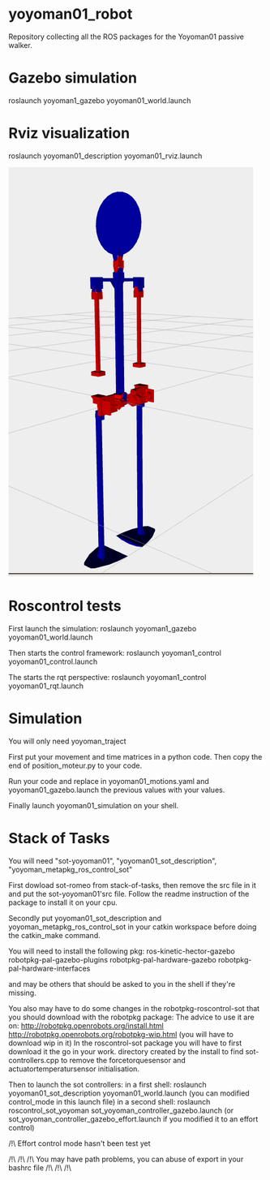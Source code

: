 # yoyoman01_robot
Repository collecting all the ROS packages for the Yoyoman01 passive walker.

Gazebo simulation
=================
roslaunch yoyoman1_gazebo yoyoman01_world.launch

Rviz visualization
==================

roslaunch yoyoman01_description yoyoman01_rviz.launch

![alt text](https://raw.githubusercontent.com/Gepetto/yoyoman01_robot/master/yoyoman01_description/doc/YoyomanTheFirst.png)

Roscontrol tests
================
First launch the simulation:
roslaunch yoyoman1_gazebo yoyoman01_world.launch

Then starts the control framework:
roslaunch yoyoman1_control yoyoman01_control.launch

The starts the rqt perspective:
roslaunch yoyoman1_control yoyoman01_rqt.launch

Simulation
================
You will only need yoyoman_traject

First put your movement and time matrices in a python code. Then copy the end of position_moteur.py to your code.

Run your code and replace in yoyoman01_motions.yaml and yoyoman01_gazebo.launch the previous values with your values. 

Finally launch yoyoman01_simulation on your shell.

Stack of Tasks
================
You will need "sot-yoyoman01", "yoyoman01_sot_description", "yoyoman_metapkg_ros_control_sot"

First dowload sot-romeo from stack-of-tasks, then remove the src file in it and put the sot-yoyoman01'src file. Follow the readme instruction of the package to install it on your cpu.

Secondly put yoyoman01_sot_description and yoyoman_metapkg_ros_control_sot in your catkin workspace before doing the catkin_make command.

You will need to install the following pkg:
ros-kinetic-hector-gazebo
robotpkg-pal-gazebo-plugins
robotpkg-pal-hardware-gazebo
robotpkg-pal-hardware-interfaces

and may be others that should be asked to you in the shell if they're missing.

You also may have to do some changes in the robotpkg-roscontrol-sot that you should download with the robotpkg package: The advice to use it are on:
http://robotpkg.openrobots.org/install.html
http://robotpkg.openrobots.org/robotpkg-wip.html (you will have to download wip in it)
In the roscontrol-sot package you will have to first download it the go in your work. directory created by the install to find sot-controllers.cpp to remove the forcetorquesensor and actuatortemperatursensor initialisation.

Then to launch the sot controllers:
in a first shell: roslaunch yoyoman01_sot_description yoyoman01_world.launch 
(you can modified control_mode in this launch file)
in a second shell: roslaunch roscontrol_sot_yoyoman sot_yoyoman_controller_gazebo.launch  (or sot_yoyoman_controller_gazebo_effort.launch if you modified it to an effort control)

/!\ Effort control mode hasn't been test yet

/!\ /!\ /!\ You may have path problems, you can abuse of export in your bashrc file /!\ /!\ /!\ 
